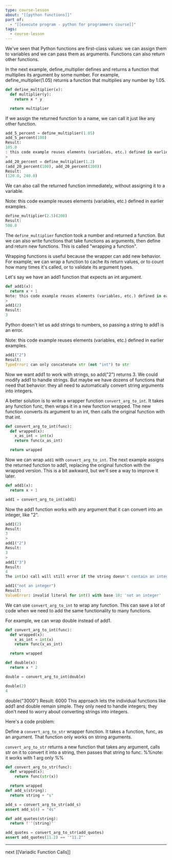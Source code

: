 ```yaml
---
type: course-lesson
about: "[[python functions]]"
part of:
  - "[[execute program - python for programmers course]]"
tags:
  - course-lesson
---
```


We've seen that Python functions are first-class values: we can assign them to variables and we can pass them as arguments. Functions can also return other functions.

In the next example, define_multiplier defines and returns a function that multiplies its argument by some number. For example, define_multiplier(1.05) returns a function that multiplies any number by 1.05.

```python
def define_multiplier(x):
  def multiplier(y):
    return x * y

  return multiplier
```

If we assign the returned function to a name, we can call it just like any other function.

```python
add_5_percent = define_multiplier(1.05)
add_5_percent(100)
Result:
105.0
: this code example reuses elements (variables, etc.) defined in earlier examples.
>
add_20_percent = define_multiplier(1.2)
(add_20_percent(100), add_20_percent(200))
Result:
(120.0, 240.0)
```

We can also call the returned function immediately, without assigning it to a variable.

Note: this code example reuses elements (variables, etc.) defined in earlier examples.

```python
define_multiplier(2.5)(200)
Result:
500.0
```

The `define_multiplier` function took a number and returned a function. But we can also write functions that take functions as arguments, then define and return new functions. This is called "wrapping a function".

Wrapping functions is useful because the wrapper can add new behavior. For example, we can wrap a function to cache its return values, or to count how many times it's called, or to validate its argument types.

Let's say we have an add1 function that expects an int argument.

```python
def add1(x):
  return x + 1
Note: this code example reuses elements (variables, etc.) defined in earlier examples.
>
add1(2)
Result:
3
```

Python doesn't let us add strings to numbers, so passing a string to add1 is an error.

Note: this code example reuses elements (variables, etc.) defined in earlier examples.

```python
add1("2")
Result:
TypeError: can only concatenate str (not "int") to str
```

Now we want add1 to work with strings, so add("2") returns 3. We could modify add1 to handle strings. But maybe we have dozens of functions that need that behavior: they all need to automatically convert string arguments into integers.

A better solution is to write a wrapper function `convert_arg_to_int`. It takes any function func, then wraps it in a new function wrapped. The new function converts its argument to an int, then calls the original function with that int.

```python
def convert_arg_to_int(func):
  def wrapped(x):
    x_as_int = int(x)
    return func(x_as_int)

  return wrapped
```

Now we can wrap `add1` with `convert_arg_to_int`. The next example assigns the returned function to add1, replacing the original function with the wrapped version. This is a bit awkward, but we'll see a way to improve it later.

```python
def add1(x):
  return x + 1

add1 = convert_arg_to_int(add1)
```

Now the add1 function works with any argument that it can convert into an integer, like "2".

```python
add1(2)
Result:
3
>
add1("2")
Result:
3
>
add1("3")
Result:
4
The int(x) call will still error if the string doesn't contain an integer.
```

```python
add1("not an integer")
Result:
ValueError: invalid literal for int() with base 10: 'not an integer'
```

We can use `convert_arg_to_int` to wrap any function. 
This can save a lot of code when we need to add the same functionality to many functions. 

For example, we can wrap double instead of add1.

```python
def convert_arg_to_int(func):
  def wrapped(x):
    x_as_int = int(x)
    return func(x_as_int)

  return wrapped

def double(x):
  return x * 2

double = convert_arg_to_int(double)

double(2)
4
```

>
double("3000")
Result:
6000
This approach lets the individual functions like add1 and double remain simple. They only need to handle integers; they don't need to worry about converting strings into integers.

Here's a code problem:

Define a `convert_arg_to_str` wrapper function. It takes a function, func, as an argument. That function only works on string arguments.

`convert_arg_to_str` returns a new function that takes any argument, calls str on it to convert it into a string, then passes that string to func.
%%note: it works with 1 arg only %%

```python
def convert_arg_to_str(func):
  def wrapped(x):
    return func(str(x))

  return wrapped
def add_s(string):
  return string + "s"

add_s = convert_arg_to_str(add_s)
assert add_s(4) = "4s"

def add_quotes(string):
  return f'"{string}"'

add_quotes = convert_arg_to_str(add_quotes)
assert add_quotes(11.2) == '"11.2"'
```

___
next [[Variadic Function Calls]]